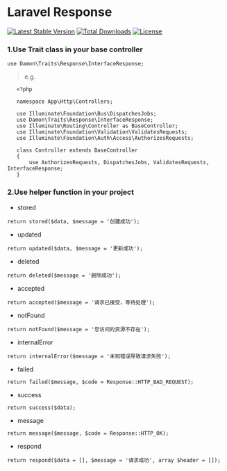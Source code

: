 # Laravel Response

[![Latest Stable Version](https://poser.pugx.org/Damon/response/v/stable)](https://packagist.org/packages/Damon/response)
[![Total Downloads](https://poser.pugx.org/Damon/response/downloads)](https://packagist.org/packages/Damon/response)
[![License](https://poser.pugx.org/Damon/response/license)](https://packagist.org/packages/Damon/response)

### 1.Use Trait class in your base controller

`use Damon\Traits\Response\InterfaceResponse;`

> e.g.

```
   <?php

   namespace App\Http\Controllers;

   use Illuminate\Foundation\Bus\DispatchesJobs;
   use Damon\Traits\Response\InterfaceResponse;
   use Illuminate\Routing\Controller as BaseController;
   use Illuminate\Foundation\Validation\ValidatesRequests;
   use Illuminate\Foundation\Auth\Access\AuthorizesRequests;

   class Controller extends BaseController
   {
       use AuthorizesRequests, DispatchesJobs, ValidatesRequests, InterfaceResponse;
   }

```

### 2.Use helper function in your project

- stored

```
return stored($data, $message = '创建成功');

```

- updated

```
return updated($data, $message = '更新成功');

```

- deleted

```
return deleted($message = '删除成功');

```

- accepted

```
return accepted($message = '请求已接受，等待处理');

```

- notFound

```
return notFound($message = '您访问的资源不存在');

```

- internalError

```
return internalError($message = '未知错误导致请求失败');

```

- failed

```
return failed($message, $code = Response::HTTP_BAD_REQUEST);

```

- success

```
return success($data);

```

- message

```
return message($message, $code = Response::HTTP_OK);

```

- respond

```
return respond($data = [], $message = '请求成功', array $header = []);

```
